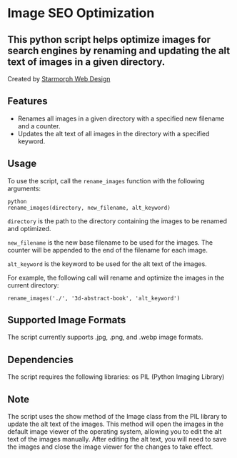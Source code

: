 # Image SEO Optimization
## This python script helps optimize images for search engines by renaming and updating the alt text of images in a given directory.

Created by [Starmorph Web Design](https://starmorph.com)

## Features

- Renames all images in a given directory with a specified new filename and a counter.
- Updates the alt text of all images in the directory with a specified keyword.

## Usage

To use the script, call the `rename_images` function with the following arguments:

```
python
rename_images(directory, new_filename, alt_keyword)
```
`directory` is the path to the directory containing the images to be renamed and optimized.

`new_filename` is the new base filename to be used for the images. The counter will be appended to the end of the filename for each image.

`alt_keyword` is the keyword to be used for the alt text of the images.

For example, the following call will rename and optimize the images in the current directory:

```
rename_images('./', '3d-abstract-book', 'alt_keyword')
```

## Supported Image Formats
The script currently supports .jpg, .png, and .webp image formats.

## Dependencies
The script requires the following libraries:
os
PIL (Python Imaging Library)

## Note
The script uses the show method of the Image class from the PIL library to update the alt text of the images. This method will open the images in the default image viewer of the operating system, allowing you to edit the alt text of the images manually. After editing the alt text, you will need to save the images and close the image viewer for the changes to take effect.
